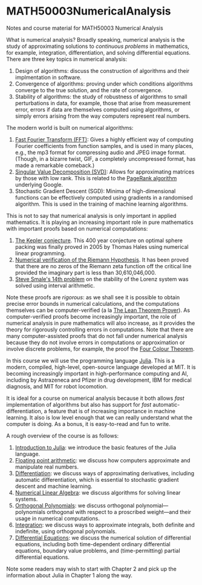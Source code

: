 # MATH50003NumericalAnalysis
Notes and course material for MATH50003 Numerical Analysis


What is numerical analysis? Broadly speaking, numerical analysis is the study of approximating
solutions to _continuous problems_ in mathematics, for example, integration, differentiation, 
and solving differential equations. There are three key topics in numerical analysis:

1. Design of algorithms: discuss the construction of algorithms and their implmentation in
software.
2. Convergence of algorithms: proving under which conditions algorithms converge to the
true solution, and the rate of convergence.
2. Stability of algorithms: the study of robustness of algorithms to small perturbations in
data, for example, those that arise from measurement error, errors if data are themselves computed using
algorithms, or simply errors arising from the way computers represent real numbers.

The modern world is built on numerical algorithms:


1. [Fast Fourier Transform (FFT)](https://en.wikipedia.org/wiki/Fast_Fourier_transform): Gives a highly efficient way of computing Fourier  coefficients from function samples,
and is used in many places, e.g., the mp3 format for compressing audio and JPEG image format. 
(Though, in a bizarre twist, GIF, a completely uncompressed format, has made a remarkable comeback.)
2. [Singular Value Decomposition (SVD)](https://en.wikipedia.org/wiki/Singular_value_decomposition): Allows for approximating matrices by those with low rank. This is related to the [PageRank algorithm](https://en.wikipedia.org/wiki/PageRank) underlying Google.
5. Stochastic Gradient Descent (SGD): Minima of high-dimensional functions can be effectively computed using gradients
in a randomised algorithm. This is used in the training of machine learning algorithms.

This is not to say that numerical analysis is only important in applied mathematics. 
It is playing an increasing important role in pure mathematics with important proofs based on numerical computations:

1. [The Kepler conjecture](https://en.wikipedia.org/wiki/Kepler_conjecture). This 400 year conjecture on optimal sphere packing
was finally proved in 2005 by Thomas Hales using numerical linear programming.
2. [Numerical verification of the Riemann Hypothesis](https://en.wikipedia.org/wiki/Riemann_hypothesis#Numerical_calculations). 
It has been proved that there are no zeros of the Riemann zeta function off the critical line provided the imaginary part is
less than 30,610,046,000.
3. [Steve Smale's 14th problem](https://en.wikipedia.org/wiki/Lorenz_system) on the stability of the Lorenz system was solved
using interval arithmetic. 

Note these proofs are _rigorous_: as we shall see it is possible to obtain precise error bounds in numerical
calculations, and the computations themselves can be computer-verified 
(a la [The Lean Theorem Prover](https://leanprover.github.io)).
As computer-verified proofs become increasingly important, the role of numerical analysis in
pure mathematics will also increase, as it provides the theory for rigorously controlling errors in
computations. Note that there are many computer-assisted proofs that do not fall under numerical analysis because
they do not involve errors in computations or approximation or involve discrete problems, for 
example, the proof the [Four Colour Theorem](https://en.wikipedia.org/wiki/Four_color_theorem).

In this course we will use the programming language [Julia](https://julialang.org). This is a modern, compiled, high-level,
open-source language developed at MIT. It is becoming increasingly important in high-performance computing and
AI, including by Astrazeneca and Pfizer in drug development, IBM for medical diagnosis, and MIT for robot
locomotion.

It is ideal for a course on numerical analysis because it both allows
_fast_ implementation of algorithms but also has support for _fast_ automatic-differentiation, a feature 
that is of increasing importance in machine learning. It also is low level enough that we can
really understand what the computer is doing. As a bonus, it is easy-to-read and fun to write. 

A rough overview of the course is as follows:

1. [Introduction to Julia](notebooks/Julia.ipynb): we introduce the basic features of the Julia language.
2. [Floating point arithmetic](notebooks/FloatingPoint.ipynb): we discuss how computers approximate and manipulate real numbers.
3. [Differentiation](notebooks/Differentiation.ipynb): we discuss ways of approximating derivatives, including automatic differentiation, 
which is essential to stochastic gradient descent and machine learning.
3. [Numerical Linear Algebra](notebooks/NumericalLinearAlgebra.ipynb): we discuss algorithms for solving linear systems.
5. [Orthogonal Polynomials](notebooks/OrthogonalPolynomials.ipynb): we discuss orthogonal polynomial—polynomials orthogonal 
with respect to a proscribed weight—and their usage in numerical computations.
6. [Integration](notebooks/Integration.ipynb): we discuss ways to approximate integrals, both definite and indefinite, using orthogonal polynomials.
7. [Differential Equations](notebooks/DifferentialEquations.ipynb): we discuss the numerical solution of differential equations, 
including both time-dependent ordinary differential equations, boundary value problems, and (time-permitting) partial differential equations.

Note some readers may wish to start with Chapter 2 and pick up the information about Julia in Chapter 1 along the way.
